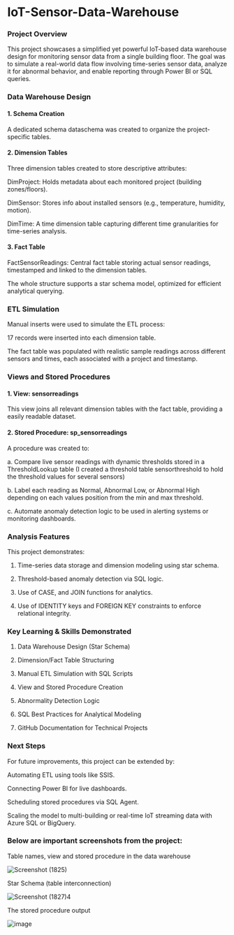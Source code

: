 # IoT-Sensor-Data-Warehouse

### Project Overview

This project showcases a simplified yet powerful IoT-based data warehouse design for monitoring sensor data from a single building floor. The goal was to simulate a real-world data flow involving time-series sensor data, analyze it for abnormal behavior, and enable reporting through Power BI or SQL queries.

### Data Warehouse Design
#### 1. Schema Creation

A dedicated schema dataschema was created to organize the project-specific tables.

#### 2. Dimension Tables

Three dimension tables created to store descriptive attributes:

DimProject: Holds metadata about each monitored project (building zones/floors).

DimSensor: Stores info about installed sensors (e.g., temperature, humidity, motion).

DimTime: A time dimension table capturing different time granularities for time-series analysis.

#### 3. Fact Table
FactSensorReadings: Central fact table storing actual sensor readings, timestamped and linked to the dimension tables. 

The whole structure supports a star schema model, optimized for efficient analytical querying.

### ETL Simulation
Manual inserts were used to simulate the ETL process:

17 records were inserted into each dimension table.

The fact table was populated with realistic sample readings across different sensors and times, each associated with a project and timestamp.

### Views and Stored Procedures
#### 1. View: sensorreadings
This view joins all relevant dimension tables with the fact table, providing a easily readable dataset.

#### 2. Stored Procedure: sp_sensorreadings
A procedure was created to:

a. Compare live sensor readings with dynamic thresholds stored in a ThresholdLookup table (I created a threshold table sensorthreshold to hold the threshold values for several sensors)

b. Label each reading as Normal, Abnormal Low, or Abnormal High depending on each values position from the min and max threshold.

c. Automate anomaly detection logic to be used in alerting systems or monitoring dashboards.

### Analysis Features
This project demonstrates:

1. Time-series data storage and dimension modeling using star schema.

2. Threshold-based anomaly detection via SQL logic.

3. Use of CASE, and JOIN functions for analytics.

4. Use of IDENTITY keys and FOREIGN KEY constraints to enforce relational integrity.

### Key Learning & Skills Demonstrated
1. Data Warehouse Design (Star Schema)

2. Dimension/Fact Table Structuring

3. Manual ETL Simulation with SQL Scripts

4. View and Stored Procedure Creation

5. Abnormality Detection Logic

6. SQL Best Practices for Analytical Modeling

7. GitHub Documentation for Technical Projects

### Next Steps
For future improvements, this project can be extended by:

Automating ETL using tools like SSIS.

Connecting Power BI for live dashboards.

Scheduling stored procedures via SQL Agent.

Scaling the model to multi-building or real-time IoT streaming data with Azure SQL or BigQuery.

### Below are important screenshots from the project: 

Table names, view and stored procedure in the data warehouse 

![Screenshot (1825)](https://github.com/user-attachments/assets/401da233-d853-4a7c-9aba-24dc4b7832d2)


Star Schema (table interconnection)

![Screenshot (1827)4](https://github.com/user-attachments/assets/6e0bebac-8513-441f-84ee-2fb41b466455)


The stored procedure output 

![image](https://github.com/user-attachments/assets/b4ca4bd5-e26d-420b-aa7b-1a8a4878a796)
